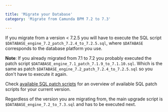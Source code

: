 ```yaml
---

title: 'Migrate your Database'
category: 'Migrate from Camunda BPM 7.2 to 7.3'

---
```


If you migrate from a version < 7.2.5 you will have to execute the SQL script `$DATABASE_engine_7.2_patch_7.2.4_to_7.2.5.sql`, where `$DATABASE` corresponds to the database platform you use.

<div class="alert alert-warning">
<strong>Note</strong>: If you already migrated from 7.1 to 7.2 you probably executed the patch script <code>$DATABASE_engine_7.1_patch_7.1.9_to_7.1.10.sql</code>.
Which is the same as patch <code>$DATABASE_engine_7.2_patch_7.2.4_to_7.2.5.sql</code> so you don't have to execute it again.
</div>

Check [available SQL patch scripts](ref:/guides/migration-guide/#patch-level-upgrade-upgrade-your-database-available-sql-patch-scripts) for an overview of available SQL patch scripts for your current version.

Regardless of the version you are migrating from, the main upgrade script is `$DATABASE_engine_7.2_to_7.3.sql` and has to be executed next.
